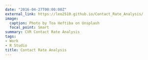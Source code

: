 ```yaml
---
date: "2016-04-27T00:00:00Z"
external_link: https://leo2510.github.io/Contact_Rate_Analysis/
image:
  caption: Photo by Toa Heftiba on Unsplash
  focal_point: Smart
summary: CVR Contact Rate Analysis
tags:
- Work
- R Studio
title: Contact Rate Analysis
---
```

